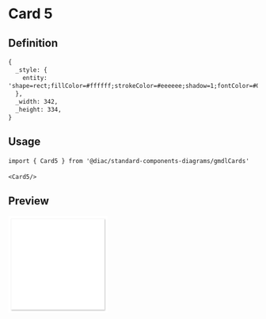 # Card 5

## Definition

```
{
  _style: { 
    entity: 'shape=rect;fillColor=#ffffff;strokeColor=#eeeeee;shadow=1;fontColor=#000000;fontSize=23;fontStyle=0;verticalAlign=top;spacingBottom=0;spacingLeft=16;spacingTop=20;align=left;whiteSpace=wrap;html=1;',
  },
  _width: 342,
  _height: 334,
}
```

## Usage

```
import { Card5 } from '@diac/standard-components-diagrams/gmdlCards'

<Card5/>
```

## Preview

<img src="./card-5.png" width="200"/>
